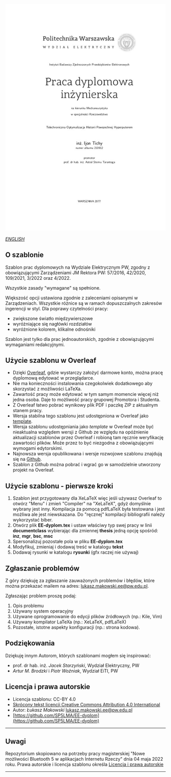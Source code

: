 ![Przykładowa strona tytułowa](./EE-dyplom.jpg)

*[ENGLISH](README.en.md)*

## O szablonie

Szablon prac dyplomowych na Wydziale Elektrycznym PW, zgodny z obowiązującymi Zarządzeniami JM Rektora PW: 57/2016, 42/2020, 109/2021, 3/2022 oraz 4/2022.

Wszystkie zasady "wymagane" są spełnione.

Większość opcji ustawiona zgodnie z zaleceniami opisanymi w Zarządzeniach. Wszystkie różnice są w ramach dopuszczalnych zakresów ingerencji w styl. Dla poprawy czytelności pracy:

  * zwiększone światło międzywierszowe
  * wyróżniające się nagłówki rozdziałów
  * wyróżnione kolorem, klikalne odnośniki

Szablon jest tylko dla prac jednoautorskich, zgodnie z obowiązującymi wymaganiami redakcyjnymi.

## Użycie szablonu w Overleaf

  * Dzięki [Overleaf](https://www.overleaf.com/), gdzie wystarczy założyć darmowe konto, można pracę dyplomową edytować w przeglądarce.
  * Nie ma konieczności instalowania czegokolwiek dodatkowego aby skorzystać z możliwości LaTeXa.
  * Zawartość pracy może edytować w tym samym momencie więcej niż jedna osoba. Daje to możliwość pracy grupowej Promotora i Studenta.
  * Z Overleaf łatwo pobrać wynikowy plik PDF i paczkę ZIP z aktualnym stanem pracy.
  * Wersja stabilna tego szablonu jest udostępniona w Overleaf jako [template](https://www.overleaf.com/latex/templates/ee-dyplom/qtrkhzdfcfvv).
  * Wersja szablonu udostępniania jako *template* w Overleaf może być nieaktualna względem wersji z Github ze względu na opóźnienie aktualizacji szablonów przez Overleaf i robioną tam ręcznie weryfikację zawartości plików. Może przez to być niezgodna z obowiązującymi wymogami edytorskimi.
  * Najnowsza wersja opublikowana i wersje rozwojowe szablonu znajdują się na [Github](https://github.com/SP5LMA/EE-dyplom).
  * Szablon z Github można pobrać i wgrać go w samodzielnie utworzony projekt na Overleaf.

## Użycie szablonu - pierwsze kroki

1. Szablon jest przygotowany dla XeLaTeX więc jeśli używasz Overleaf to otwórz "Menu" i zmień "Compiler" na "XeLaTeX", gdyż domyślnie wybrany jest inny. Kompilacja za pomocą pdfLaTeX była testowana i jest możliwa ale jest niewskazana. Do "ręcznej" kompilacji bibliografii należy wykorzystać biber.
2. Otwórz plik **EE-dyplom.tex** i ustaw właściwy typ swej pracy w linii **documentclass** wybierając dla zmiennej **thesis** jedną opcję spośród: **inz**, **mgr**, **bsc**, **msc**
3. Spersonalizuj pozostałe pola w pliku **EE-dyplom.tex**
4. Modyfikuj, zmieniaj i dodawaj treść w katalogu **tekst**
5. Dodawaj rysunki w katalogu **rysunki** (gfx raczej nie używaj)

## Zgłaszanie problemów

Z góry dziękuję za zgłaszanie zauważonych problemów i błędów, które
można przekazać mailem na adres: <lukasz.makowski.ee@pw.edu.pl>.

Zgłaszając problem proszę podaj:

1. Opis problemu
2. Używany system operacyjny
3. Używane oprogramowanie do edycji plików źródłowych (np.: Kile, Vim)
4. Używany kompilator LaTeXa (np.: XeLaTeX, pdfLaTeX)
5. Pozostałe, istotne aspekty konfiguracji (np.: strona kodowa).


## Podziękowania

Dziękuję innym Autorom, których szablonami mogłem się inspirować:

  * prof. dr hab. inż. *Jacek Starzyński*, Wydział Elektryczny, PW
  * *Artur M. Brodzki* i *Piotr Woźniak*, Wydział EiTI, PW

## Licencja i prawa autorskie

  * Licencja szablonu: CC-BY 4.0
  * [Skrócony tekst licencji Creative Commons Attribution 4.0 International](https://creativecommons.org/licenses/by/4.0/)
  * Autor: *Łukasz Makowski* <lukasz.makowski.ee@pw.edu.pl>
  * [https://github.com/SP5LMA/EE-dyplom](https://github.com/SP5LMA/EE-dyplom)

---------------------------------------------

## Uwagi

Repozytorium skopiowano na potrzeby pracy magisterskiej "Nowe możliwości Bluetooth 5 w aplikacjach Internetu Rzeczy" dnia 04 maja 2022 roku.
Prawa autorskie i licencja szablonu określa [Licencja i prawa autorskie](#licencja-i-prawa-autorskie)

---------------------------------------------
